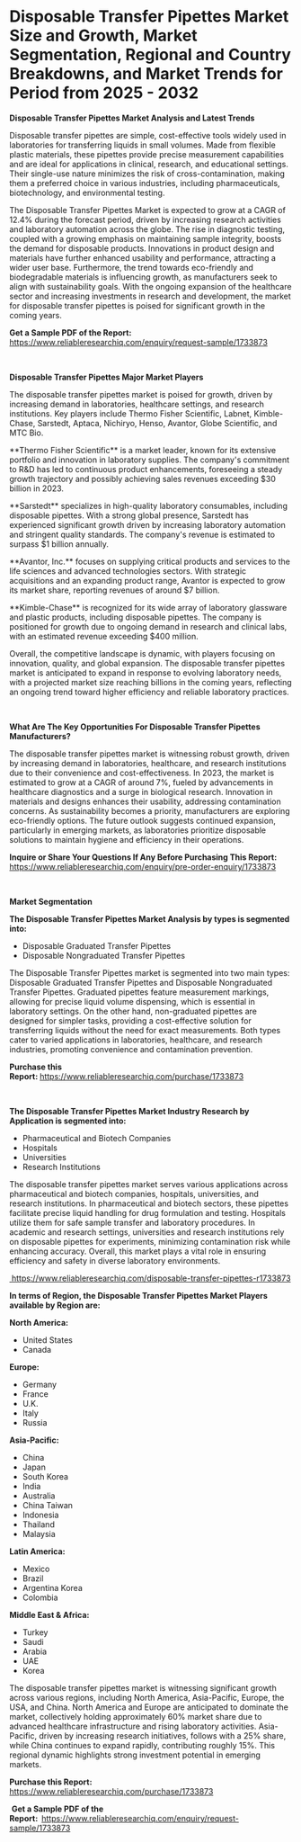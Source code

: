 <p><h1>Disposable Transfer Pipettes Market Size and Growth, Market Segmentation, Regional and Country Breakdowns, and Market Trends for Period from 2025 -  2032</h1></p><p><strong>Disposable Transfer Pipettes Market Analysis and Latest Trends</strong></p>
<p><p>Disposable transfer pipettes are simple, cost-effective tools widely used in laboratories for transferring liquids in small volumes. Made from flexible plastic materials, these pipettes provide precise measurement capabilities and are ideal for applications in clinical, research, and educational settings. Their single-use nature minimizes the risk of cross-contamination, making them a preferred choice in various industries, including pharmaceuticals, biotechnology, and environmental testing.</p><p>The Disposable Transfer Pipettes Market is expected to grow at a CAGR of 12.4% during the forecast period, driven by increasing research activities and laboratory automation across the globe. The rise in diagnostic testing, coupled with a growing emphasis on maintaining sample integrity, boosts the demand for disposable products. Innovations in product design and materials have further enhanced usability and performance, attracting a wider user base. Furthermore, the trend towards eco-friendly and biodegradable materials is influencing growth, as manufacturers seek to align with sustainability goals. With the ongoing expansion of the healthcare sector and increasing investments in research and development, the market for disposable transfer pipettes is poised for significant growth in the coming years.</p></p>
<p><strong>Get a Sample PDF of the Report:&nbsp;</strong> <a href="https://www.reliableresearchiq.com/enquiry/request-sample/1733873?utm_campaign=3505&utm_medium=2&utm_source=Github&utm_content=ia&utm_term=13042025&utm_id=disposable-transfer-pipettes">https://www.reliableresearchiq.com/enquiry/request-sample/1733873</a></p>
<p>&nbsp;</p>
<p><strong>Disposable Transfer Pipettes Major Market Players</strong></p>
<p><p>The disposable transfer pipettes market is poised for growth, driven by increasing demand in laboratories, healthcare settings, and research institutions. Key players include Thermo Fisher Scientific, Labnet, Kimble-Chase, Sarstedt, Aptaca, Nichiryo, Henso, Avantor, Globe Scientific, and MTC Bio.</p><p>**Thermo Fisher Scientific** is a market leader, known for its extensive portfolio and innovation in laboratory supplies. The company's commitment to R&D has led to continuous product enhancements, foreseeing a steady growth trajectory and possibly achieving sales revenues exceeding $30 billion in 2023.</p><p>**Sarstedt** specializes in high-quality laboratory consumables, including disposable pipettes. With a strong global presence, Sarstedt has experienced significant growth driven by increasing laboratory automation and stringent quality standards. The company's revenue is estimated to surpass $1 billion annually.</p><p>**Avantor, Inc.** focuses on supplying critical products and services to the life sciences and advanced technologies sectors. With strategic acquisitions and an expanding product range, Avantor is expected to grow its market share, reporting revenues of around $7 billion.</p><p>**Kimble-Chase** is recognized for its wide array of laboratory glassware and plastic products, including disposable pipettes. The company is positioned for growth due to ongoing demand in research and clinical labs, with an estimated revenue exceeding $400 million.</p><p>Overall, the competitive landscape is dynamic, with players focusing on innovation, quality, and global expansion. The disposable transfer pipettes market is anticipated to expand in response to evolving laboratory needs, with a projected market size reaching billions in the coming years, reflecting an ongoing trend toward higher efficiency and reliable laboratory practices.</p></p>
<p>&nbsp;</p>
<p><strong>What Are The Key Opportunities For Disposable Transfer Pipettes Manufacturers?</strong></p>
<p><p>The disposable transfer pipettes market is witnessing robust growth, driven by increasing demand in laboratories, healthcare, and research institutions due to their convenience and cost-effectiveness. In 2023, the market is estimated to grow at a CAGR of around 7%, fueled by advancements in healthcare diagnostics and a surge in biological research. Innovation in materials and designs enhances their usability, addressing contamination concerns. As sustainability becomes a priority, manufacturers are exploring eco-friendly options. The future outlook suggests continued expansion, particularly in emerging markets, as laboratories prioritize disposable solutions to maintain hygiene and efficiency in their operations.</p></p>
<p><strong>Inquire or Share Your Questions If Any Before Purchasing This Report:</strong> <a href="https://www.reliableresearchiq.com/enquiry/pre-order-enquiry/1733873?utm_campaign=3505&utm_medium=2&utm_source=Github&utm_content=ia&utm_term=13042025&utm_id=disposable-transfer-pipettes">https://www.reliableresearchiq.com/enquiry/pre-order-enquiry/1733873</a></p>
<p>&nbsp;</p>
<p><strong>Market Segmentation</strong></p>
<p><strong>The Disposable Transfer Pipettes Market Analysis by types is segmented into:</strong></p>
<p><ul><li>Disposable Graduated Transfer Pipettes</li><li>Disposable Nongraduated Transfer Pipettes</li></ul></p>
<p><p>The Disposable Transfer Pipettes market is segmented into two main types: Disposable Graduated Transfer Pipettes and Disposable Nongraduated Transfer Pipettes. Graduated pipettes feature measurement markings, allowing for precise liquid volume dispensing, which is essential in laboratory settings. On the other hand, non-graduated pipettes are designed for simpler tasks, providing a cost-effective solution for transferring liquids without the need for exact measurements. Both types cater to varied applications in laboratories, healthcare, and research industries, promoting convenience and contamination prevention.</p></p>
<p><strong>Purchase this Report:&nbsp;</strong><a href="https://www.reliableresearchiq.com/purchase/1733873?utm_campaign=3505&utm_medium=2&utm_source=Github&utm_content=ia&utm_term=13042025&utm_id=disposable-transfer-pipettes">https://www.reliableresearchiq.com/purchase/1733873</a></p>
<p>&nbsp;</p>
<p><strong>The Disposable Transfer Pipettes Market Industry Research by Application is segmented into:</strong></p>
<p><ul><li>Pharmaceutical and Biotech Companies</li><li>Hospitals</li><li>Universities</li><li>Research Institutions</li></ul></p>
<p><p>The disposable transfer pipettes market serves various applications across pharmaceutical and biotech companies, hospitals, universities, and research institutions. In pharmaceutical and biotech sectors, these pipettes facilitate precise liquid handling for drug formulation and testing. Hospitals utilize them for safe sample transfer and laboratory procedures. In academic and research settings, universities and research institutions rely on disposable pipettes for experiments, minimizing contamination risk while enhancing accuracy. Overall, this market plays a vital role in ensuring efficiency and safety in diverse laboratory environments.</p></p>
<p><a href="https://www.reliableresearchiq.com/disposable-transfer-pipettes-r1733873?utm_campaign=3505&utm_medium=2&utm_source=Github&utm_content=ia&utm_term=13042025&utm_id=disposable-transfer-pipettes">&nbsp;https://www.reliableresearchiq.com/disposable-transfer-pipettes-r1733873</a></p>
<p><strong>In terms of Region, the Disposable Transfer Pipettes Market Players available by Region are:</strong></p>
<p>
    <p> <strong> North America: </strong>
        <ul>
            <li>United States</li>
            <li>Canada</li>
        </ul>
        </p> 
    <p> <strong> Europe: </strong>
        <ul>
            <li>Germany</li>
            <li>France</li>
            <li>U.K.</li>
            <li>Italy</li>
            <li>Russia</li>
        </ul>
        </p> 
    <p> <strong> Asia-Pacific: </strong>
        <ul>
            <li>China</li>
            <li>Japan</li>
            <li>South Korea</li>
            <li>India</li>
            <li>Australia</li>
            <li>China Taiwan</li>
            <li>Indonesia</li>
            <li>Thailand</li>
            <li>Malaysia</li>
        </ul>
        </p> 
    <p> <strong> Latin America: </strong>
        <ul>
            <li>Mexico</li>
            <li>Brazil</li>
            <li>Argentina Korea</li>
            <li>Colombia</li>
        </ul>
        </p> 
    <p> <strong> Middle East & Africa: </strong>
        <ul>
            <li>Turkey</li>
            <li>Saudi</li>
            <li>Arabia</li>
            <li>UAE</li>
            <li>Korea</li>
        </ul>
    </p>
    </p>
<p><p>The disposable transfer pipettes market is witnessing significant growth across various regions, including North America, Asia-Pacific, Europe, the USA, and China. North America and Europe are anticipated to dominate the market, collectively holding approximately 60% market share due to advanced healthcare infrastructure and rising laboratory activities. Asia-Pacific, driven by increasing research initiatives, follows with a 25% share, while China continues to expand rapidly, contributing roughly 15%. This regional dynamic highlights strong investment potential in emerging markets.</p></p>
<p><strong>Purchase this Report: </strong><a href="https://www.reliableresearchiq.com/purchase/1733873?utm_campaign=3505&utm_medium=2&utm_source=Github&utm_content=ia&utm_term=13042025&utm_id=disposable-transfer-pipettes">https://www.reliableresearchiq.com/purchase/1733873</a></p>
<p>&nbsp;<strong>Get a Sample PDF of the Report:&nbsp;&nbsp;</strong><a href="https://www.reliableresearchiq.com/enquiry/request-sample/1733873?utm_campaign=3505&utm_medium=2&utm_source=Github&utm_content=ia&utm_term=13042025&utm_id=disposable-transfer-pipettes">https://www.reliableresearchiq.com/enquiry/request-sample/1733873</a></p>
<p><strong></strong></p>
<p><p></p><p></p><p></p></p>